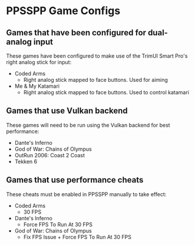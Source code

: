# PPSSPP Game Configs

## Games that have been configured for dual-analog input

These games have been configured to make use of the TrimUI Smart Pro's right analog stick for input:

* Coded Arms
    * Right analog stick mapped to face buttons. Used for aiming
* Me & My Katamari
    * Right analog stick mapped to face buttons. Used to control katamari

## Games that use Vulkan backend

These games will need to be run using the Vulkan backend for best performance:

* Dante's Inferno
* God of War: Chains of Olympus
* OutRun 2006: Coast 2 Coast
* Tekken 6

## Games that use performance cheats

These cheats must be enabled in PPSSPP manually to take effect:

* Coded Arms
    * 30 FPS
* Dante's Inferno
    * Force FPS To Run At 30 FPS
* God of War: Chains of Olympus
    * Fix FPS Issue + Force FPS To Run At 30 FPS